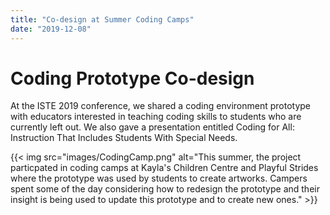 ```yaml
---
title: "Co-design at Summer Coding Camps"
date: "2019-12-08"
---
```


# Coding Prototype Co-design

At the ISTE 2019 conference, we shared a coding environment prototype with educators interested in teaching coding skills to students who are currently left out. We also gave a presentation entitled Coding for All: Instruction That Includes Students With Special Needs.


{{< img src="images/CodingCamp.png" alt="This summer, the project particpated in coding camps at Kayla's Children Centre and Playful Strides where the prototype was used by students to create artworks. Campers spent some of the day considering how to redesign the prototype and their insight is being used to update this prototype and to create new ones." >}}
